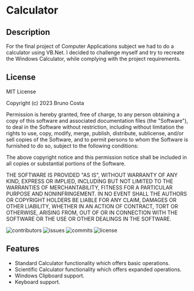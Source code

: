 # Calculator

## Description

For the final project of Computer Applications subject we had to do a calculator using VB.Net. I decided to challenge myself and try to recreate the Windows Calculator, while complying with the project requirements.

## License

MIT License

Copyright (c) 2023 Bruno Costa

Permission is hereby granted, free of charge, to any person obtaining a copy
of this software and associated documentation files (the "Software"), to deal
in the Software without restriction, including without limitation the rights
to use, copy, modify, merge, publish, distribute, sublicense, and/or sell
copies of the Software, and to permit persons to whom the Software is
furnished to do so, subject to the following conditions:

The above copyright notice and this permission notice shall be included in all
copies or substantial portions of the Software.

THE SOFTWARE IS PROVIDED "AS IS", WITHOUT WARRANTY OF ANY KIND, EXPRESS OR
IMPLIED, INCLUDING BUT NOT LIMITED TO THE WARRANTIES OF MERCHANTABILITY,
FITNESS FOR A PARTICULAR PURPOSE AND NONINFRINGEMENT. IN NO EVENT SHALL THE
AUTHORS OR COPYRIGHT HOLDERS BE LIABLE FOR ANY CLAIM, DAMAGES OR OTHER
LIABILITY, WHETHER IN AN ACTION OF CONTRACT, TORT OR OTHERWISE, ARISING FROM,
OUT OF OR IN CONNECTION WITH THE SOFTWARE OR THE USE OR OTHER DEALINGS IN THE
SOFTWARE.

![contributors](https://flat.badgen.net/github/contributors/BrunoCostaGH/Calculator)
![issues](https://flat.badgen.net/github/issues/BrunoCostaGH/Calculator)
![commits](https://flat.badgen.net/github/commits/BrunoCostaGH/Calculator/master)
![license](https://flat.badgen.net/github/license/BrunoCostaGH/Calculator)

## Features

- Standard Calculator functionality which offers basic operations.
- Scientific Calculator functionality which offers expanded operations.
- Windows Clipboard support.
- Keyboard support.
